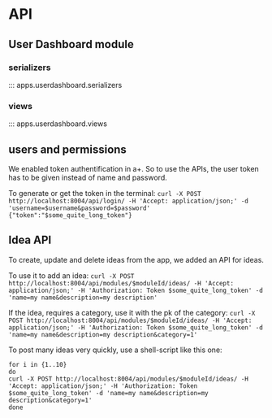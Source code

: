 # API

## User Dashboard module
### serializers

::: apps.userdashboard.serializers
### views

::: apps.userdashboard.views


## users and permissions
We enabled token authentification in a+. So to use the APIs,
the user token has to be given instead of name and password.

To generate or get the token in the terminal:
`curl -X POST http://localhost:8004/api/login/ -H 'Accept: application/json;' -d 'username=$username&password=$password'`
`{"token":"$some_quite_long_token"}`

## Idea API
To create, update and delete ideas from the app, we added an API for ideas.

To use it to add an idea:
`curl -X POST http://localhost:8004/api/modules/$moduleId/ideas/ -H 'Accept: application/json;' -H 'Authorization: Token $some_quite_long_token' -d 'name=my name&description=my description'`

If the idea, requires a category, use it with the pk of the category:
`curl -X POST http://localhost:8004/api/modules/$moduleId/ideas/ -H 'Accept: application/json;' -H 'Authorization: Token $some_quite_long_token' -d 'name=my name&description=my description&category=1'`

To post many ideas very quickly, use a shell-script like this one:
```
for i in {1..10}
do
curl -X POST http://localhost:8004/api/modules/$moduleId/ideas/ -H 'Accept: application/json;' -H 'Authorization: Token $some_quite_long_token' -d 'name=my name&description=my description&category=1'
done
```

